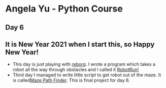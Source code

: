 # Angela Yu - Python Course
## Day 6
## It is New Year 2021 when I start this, so Happy New Year!
- This day is just playing with [reborg](https://reeborg.ca/reeborg.html). I wrote a program which takes a robot all the way through obstacles and I called it [RobotRun!](robRun.py)
- Third day I managed to write little script to get robot out of the maze. It is called[Maze Path Finder](MazePathFinder.py). This is final project for day 6.
